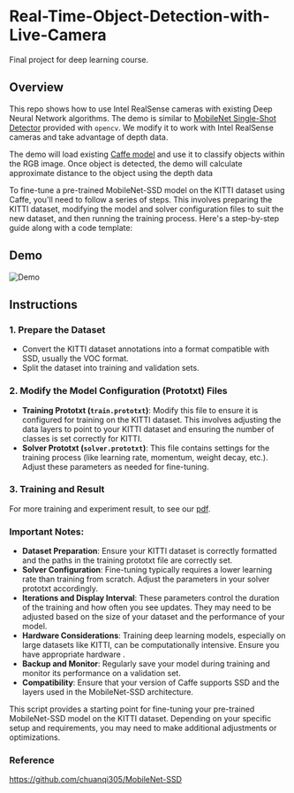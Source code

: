 # Real-Time-Object-Detection-with-Live-Camera
Final project for deep learning course.

## Overview
This repo shows how to use Intel RealSense cameras with existing Deep Neural Network algorithms. The demo is similar to [MobileNet Single-Shot Detector](https://github.com/opencv/opencv/blob/3.4.0/samples/dnn/ssd_mobilenet_object_detection.cpp) provided with `opencv`. We modify it to work with Intel RealSense cameras and take advantage of depth data. 


The demo will load existing [Caffe model](https://github.com/chuanqi305/MobileNet-SSD) and use it to classify objects within the RGB image. Once object is detected, the demo will calculate approximate distance to the object using the depth data


To fine-tune a pre-trained MobileNet-SSD model on the KITTI dataset using Caffe, you'll need to follow a series of steps. This involves preparing the KITTI dataset, modifying the model and solver configuration files to suit the new dataset, and then running the training process. Here's a step-by-step guide along with a code template:

## Demo
![Demo](https://github.com/oliver1112/Real-Time-Object-Detection-with-Live-Camera/blob/main/demo/Screencast%20from%2012-15-2023%2011_54_58%20PM.gif)

## Instructions
### 1. Prepare the Dataset
- Convert the KITTI dataset annotations into a format compatible with SSD, usually the VOC format.
- Split the dataset into training and validation sets.

### 2. Modify the Model Configuration (Prototxt) Files
- **Training Prototxt (`train.prototxt`)**: Modify this file to ensure it is configured for training on the KITTI dataset. This involves adjusting the data layers to point to your KITTI dataset and ensuring the number of classes is set correctly for KITTI.
- **Solver Prototxt (`solver.prototxt`)**: This file contains settings for the training process (like learning rate, momentum, weight decay, etc.). Adjust these parameters as needed for fine-tuning.

### 3. Training and Result
For more training and experiment result, to see our [pdf](https://github.com/oliver1112/Real-Time-Object-Detection-with-Live-Camera/blob/main/Real-Time%20Object%20Detection%20with%20Live%20Camera%20.pdf).

### Important Notes:
- **Dataset Preparation**: Ensure your KITTI dataset is correctly formatted and the paths in the training prototxt file are correctly set.
- **Solver Configuration**: Fine-tuning typically requires a lower learning rate than training from scratch. Adjust the parameters in your solver prototxt accordingly.
- **Iterations and Display Interval**: These parameters control the duration of the training and how often you see updates. They may need to be adjusted based on the size of your dataset and the performance of your model.
- **Hardware Considerations**: Training deep learning models, especially on large datasets like KITTI, can be computationally intensive. Ensure you have appropriate hardware .
- **Backup and Monitor**: Regularly save your model during training and monitor its performance on a validation set.
- **Compatibility**: Ensure that your version of Caffe supports SSD and the layers used in the MobileNet-SSD architecture.

This script provides a starting point for fine-tuning your pre-trained MobileNet-SSD model on the KITTI dataset. Depending on your specific setup and requirements, you may need to make additional adjustments or optimizations.


### Reference
https://github.com/chuanqi305/MobileNet-SSD
